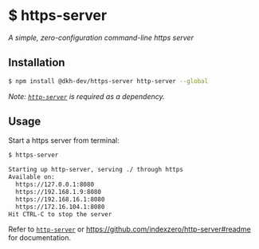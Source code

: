 # $ https-server

_A simple, zero-configuration command-line https server_

## Installation

````bash
$ npm install @dkh-dev/https-server http-server --global
````

_Note: [`http-server`](https://www.npmjs.com/package/http-server) is required as a dependency._

## Usage

Start a https server from terminal:
````bash
$ https-server

Starting up http-server, serving ./ through https
Available on:
  https://127.0.0.1:8080
  https://192.168.1.9:8080
  https://192.168.16.1:8080
  https://172.16.104.1:8080
Hit CTRL-C to stop the server
````

Refer to [`http-server`](https://www.npmjs.com/package/http-server) or https://github.com/indexzero/http-server#readme for documentation.
